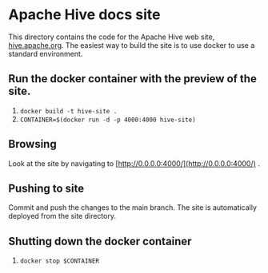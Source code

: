 # Apache Hive docs site

This directory contains the code for the Apache Hive web site,
[hive.apache.org](https://hive.apache.org/). The easiest way to build
the site is to use docker to use a standard environment.

## Run the docker container with the preview of the site.

1. `docker build -t hive-site .`
2. `CONTAINER=$(docker run -d -p 4000:4000 hive-site)`

## Browsing

Look at the site by navigating to
[http://0.0.0.0:4000/](http://0.0.0.0:4000/) .

## Pushing to site

Commit and push the changes to the main branch. The site is automatically deployed
from the site directory.

## Shutting down the docker container

1. `docker stop $CONTAINER`